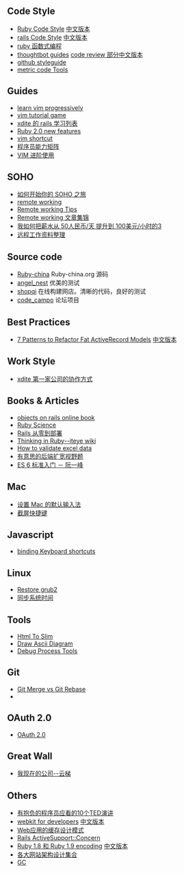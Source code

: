 ## Code Style

* [Ruby Code Style](https://github.com/bbatsov/ruby-style-guide)  [中文版本](http://ruby-china.org/wiki/coding-style)
* [rails Code Style](https://github.com/JuanitoFatas/rails-style-guide) [中文版本](https://github.com/JuanitoFatas/rails-style-guide/blob/master/README-zhCN.md)
* [ruby 函数式编程](https://github.com/JuanitoFatas/Ruby-Functional-Programming/blob/master/RADME-zhCN.md)
* [thoughtbot guides](https://github.com/thoughtbot/guides) [code review 部分中文版本](http://www.oschina.net/news/38067/github-code-review)
* [github styleguide](https://github.com/styleguide)
* [metric code Tools](http://blog.codeclimate.com/blog/2013/08/07/deciphering-ruby-code-metrics/)

## Guides

* [learn vim progressively](http://yannesposito.com/Scratch/en/blog/Learn-Vim-Progressively/)
* [vim tutorial game](http://www.openvim.com/tutorial.html)
* [xdite 的 rails 学习列表](http://blog.xdite.net/posts/2013/01/30/2013-reading-list/)
* [Ruby 2.0 new features](https://github.com/marcandre/ruby/blob/news/NEWS.rdoc)
* [vim shortcut](http://walking-without-crutches.heroku.com/image/images/vi-vim-cheat-sheet.png)
* [程序员能力矩阵](http://static.icybear.net/%5BCN%5DProgrammer%20competency%20matrix.htm)
* [VIM 进阶使用](http://ruby-china.org/topics/4478)

## SOHO
* [如何开始你的 SOHO 之旅](http://terrytai.com/articles/2)
* [remote working](https://github.com/greatghoul/remote-working)
* [Remote working Tips](http://suchov.github.io/blog/2013/11/07/work-from-home)
* [Remote working 文章集锦](https://github.com/greatghoul/remote-working)
* [我如何把薪水从 50人民币/天 提升到 100美元/小时的3](http://terrytai.com/salary-from-50rmb-to100usd-3/)
* [远程工作资料整理](https://github.com/greatghoul/remote-working/)

## Source code

* [Ruby-china](https://github.com/ruby-china/ruby-china) Ruby-china.org 源码
* [angel_nest](https://github.com/fredwu/angel_nest) 优美的测试
* [shopqi](https://github.com/saberma/shopqi) 在线构建网店。清晰的代码，良好的测试
* [code_campo](https://github.com/chloerei/code_campo) 论坛项目

## Best Practices

* [7 Patterns to Refactor Fat ActiveRecord Models](http://blog.codeclimate.com/blog/2012/10/17/7-ways-to-decompose-fat-activerecord-models/)  [中文版本](https://github.com/zlx/userful_article/blob/master/best_practices/7_patterns_to_refactor_fat_ActiveRecord_Models.md)


## Work Style

* [xdite 第一家公司的协作方式](http://ihower.tw/blog/archives/2369/)


## Books & Articles

* [objects on rails online book](http://objectsonrails.com/)
* [Ruby Science](https://learn.thoughtbot.com/products/13)
* [Rails 从零到部署](http://about.ac/rails-tutorial-2nd-cn/chapter1.html)
* [Thinking in Ruby--iteye wiki](http://thinkinginruby.group.iteye.com/group/wiki)
* [How to validate excel data](http://www.codeproject.com/Articles/442357/Excel-Add-in-Framework-for-Validating-and-Exportin)
* [有意思的后端扩宽视野题](https://github.com/monklof/Back-End-Developer-Interview-Questions)
* [ES 6 标准入门 － 阮一峰](http://es6.ruanyifeng.com/)

## Mac
* [设置 Mac 的默认输入法](http://reviews.cnet.com/8301-13727_7-57453176-263/managing-input-methods-in-os-x/)
* [截屏快捷键](http://www.take-a-screenshot.org/)


## Javascript
* [binding Keyboard shortcuts](http://www.openjs.com/scripts/events/keyboard_shortcuts/)

## Linux
* [Restore grub2](http://wiki.sabayonlinux.org/index.php?title=HOWTO:_Restore_Grub2) 
* [同步系统时间](https://wiki.archlinux.org/index.php/Network_Time_Protocol_daemon)

## Tools
* [Html To Slim](http://html2slim.herokuapp.com/)
* [Draw Ascii Diagram](http://www.asciiflow.com/) 
* [Debug Process Tools](http://dalibornasevic.com/posts/54-how-to-debug-stuck-ruby-processes)

## Git
* [Git Merge vs Git Rebase](http://blog.experimentalworks.net/2009/03/merge-vs-rebase-a-deep-dive-into-the-mysteries-of-revision-control/)
* 

## OAuth 2.0

* [OAuth 2.0](http://blog.yorkxin.org/posts/2013/09/30/oauth2-1-introduction)

## Great Wall

* [我现在的公司--云梯](http://www.ytpub.com)

## Others

* [有抱负的程序员应看的10个TED演讲](http://blog.jobbole.com/33797/)
* [webkit for developers](http://paulirish.com/2013/webkit-for-developers/) [中文版本](http://ued.taobao.com/blog/2013/03/webkit-for-developers/)
* [Web应用的缓存设计模式](http://robbinfan.com/blog/38/orm-cache-sumup)
* [Rails ActiveSupport::Concern](http://www.zhlwish.com/2012/07/23/rails-activesupport-concern/)
* [Ruby 1.8 和 Ruby 1.9 encoding](http://blog.grayproductions.net/articles/understanding_m17n) [中文版本](http://about.ac/2012/06/understanding-m17n.html)
* [各大网站架构设计集合](http://www.diguage.com/archives/41.html)
* [GC](http://spin.atomicobject.com/2014/09/03/visualizing-garbage-collection-algorithms/)
